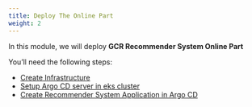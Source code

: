 ```yaml
---
title: Deploy The Online Part
weight: 2
---
```


In this module, we will deploy **GCR Recommender System Online Part**


You’ll need the following steps:

- [Create Infrastructure](./create-infra/readme)
- [Setup Argo CD server in eks cluster](./argocd-server/readme)
- [Create Recommender System Application in Argo CD](./create-argocd-app/readme)









